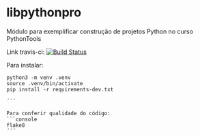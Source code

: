 # libpythonpro

Módulo para exemplificar construção de projetos Python no curso PythonTools

Link travis-ci: [![Build Status](https://app.travis-ci.com/luizbenicio/libpythonpro.svg?branch=main)](https://app.travis-ci.com/luizbenicio/libpythonpro)

Para instalar:

```console
python3 -m venv .venv
source .venv/bin/activate
pip install -r requirements-dev.txt

´´´

Para conferir qualidade do código:
```console
flake8
´´´